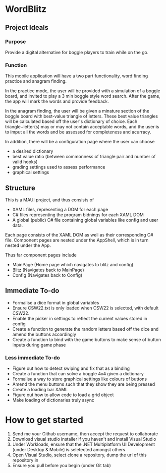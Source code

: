 # WordBlitz

## Project Ideals

### Purpose
Provide a digital alternative for boggle players to train while on the go.

### Function
This mobile application will have a two part functionality, word finding practice and anagram finding.

In the practice mode, the user will be provided with a simulation of a boggle board, and invited to play a 3 min boggle style word search.
After the game, the app will mark the words and provide feedback.

In the anagram finding, the user will be given a minature section of the boggle board with best-value triangle of letters.
These best value triangles will be calculated based off the user's dictionary of choice.
Each triangle+letter(s) may or may not contain acceptable words, and the user is to imput all the words and be assessed for completeness and acurracy.

In addition, there will be a configuration page where the user can choose 
- a desired dictionary
- best value ratio (between commonness of triangle pair and number of valid hooks)
- grading settings used to assess performance
- graphical settings

## Structure
This is a MAUI project, and thus consists of 
- XAML files, representing a DOM for each page
- C# files representing the program bidnings for each XAML DOM
- A global (public) C# file containing global variables like config and user data.

Each page consists of the XAML DOM as well as their corresponding C# file.
Component pages are nested under the AppShell, which is in turn nested under the App.

Thus far component pages include
- MainPage (Home page which navigates to blitz and config)
- Blitz (Navigates back to MainPage)
- Config (Navigates back to Config)

## Immediate To-do
- Formalise a dice format in global variables
- Ensure CSW22.txt is only loaded when CSW22 is selected, with default CSW22.
- Enable the picker in settings to reflect the current values stored in config
- Create a function to generate the random letters based off the dice and amend the buttons accordingly
- Create a function to bind with the game buttons to make sense of button inputs during game phase

### Less immediate To-do
- Figure out how to detect swiping and fix that as a binding
- Create a function that can solve a boggle 4x4 given a dictionary
- Formalise a way to store graphical settings like colours of buttons
- Amend the menu buttons such that they show they are being pressed
- Create a loading bar XAML
- Figure out how to allow code to load a grid object
- Make loading of dictionaries truly async

# How to get started
1. Send me your Github username, then accept the request to collaborate
2. Download visual studio installer if you haven't and install Visual Studio
3. Under Workloads, ensure that the .NET Multiplatform UI Development (under Desktop & Mobile) is seletected amongst others
4. Open Visual Studio, select clone a repository, dump the url of this repository in
5. Ensure you pull before you begin (under Git tab)

